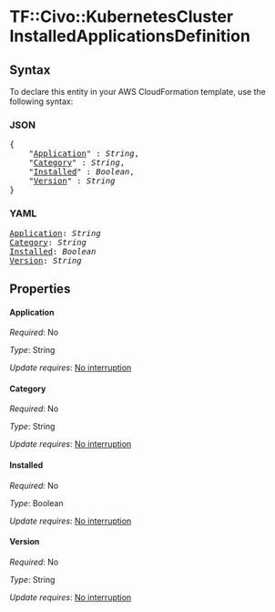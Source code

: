 # TF::Civo::KubernetesCluster InstalledApplicationsDefinition

## Syntax

To declare this entity in your AWS CloudFormation template, use the following syntax:

### JSON

<pre>
{
    "<a href="#application" title="Application">Application</a>" : <i>String</i>,
    "<a href="#category" title="Category">Category</a>" : <i>String</i>,
    "<a href="#installed" title="Installed">Installed</a>" : <i>Boolean</i>,
    "<a href="#version" title="Version">Version</a>" : <i>String</i>
}
</pre>

### YAML

<pre>
<a href="#application" title="Application">Application</a>: <i>String</i>
<a href="#category" title="Category">Category</a>: <i>String</i>
<a href="#installed" title="Installed">Installed</a>: <i>Boolean</i>
<a href="#version" title="Version">Version</a>: <i>String</i>
</pre>

## Properties

#### Application

_Required_: No

_Type_: String

_Update requires_: [No interruption](https://docs.aws.amazon.com/AWSCloudFormation/latest/UserGuide/using-cfn-updating-stacks-update-behaviors.html#update-no-interrupt)

#### Category

_Required_: No

_Type_: String

_Update requires_: [No interruption](https://docs.aws.amazon.com/AWSCloudFormation/latest/UserGuide/using-cfn-updating-stacks-update-behaviors.html#update-no-interrupt)

#### Installed

_Required_: No

_Type_: Boolean

_Update requires_: [No interruption](https://docs.aws.amazon.com/AWSCloudFormation/latest/UserGuide/using-cfn-updating-stacks-update-behaviors.html#update-no-interrupt)

#### Version

_Required_: No

_Type_: String

_Update requires_: [No interruption](https://docs.aws.amazon.com/AWSCloudFormation/latest/UserGuide/using-cfn-updating-stacks-update-behaviors.html#update-no-interrupt)

